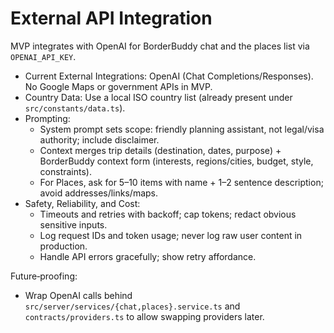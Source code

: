 # External API Integration

MVP integrates with OpenAI for BorderBuddy chat and the places list via `OPENAI_API_KEY`.

- Current External Integrations: OpenAI (Chat Completions/Responses). No Google Maps or government APIs in MVP.
- Country Data: Use a local ISO country list (already present under `src/constants/data.ts`).
- Prompting:
  - System prompt sets scope: friendly planning assistant, not legal/visa authority; include disclaimer.
  - Context merges trip details (destination, dates, purpose) + BorderBuddy context form (interests, regions/cities, budget, style, constraints).
  - For Places, ask for 5–10 items with name + 1–2 sentence description; avoid addresses/links/maps.
- Safety, Reliability, and Cost:
  - Timeouts and retries with backoff; cap tokens; redact obvious sensitive inputs.
  - Log request IDs and token usage; never log raw user content in production.
  - Handle API errors gracefully; show retry affordance.

Future‑proofing:
- Wrap OpenAI calls behind `src/server/services/{chat,places}.service.ts` and `contracts/providers.ts` to allow swapping providers later.
